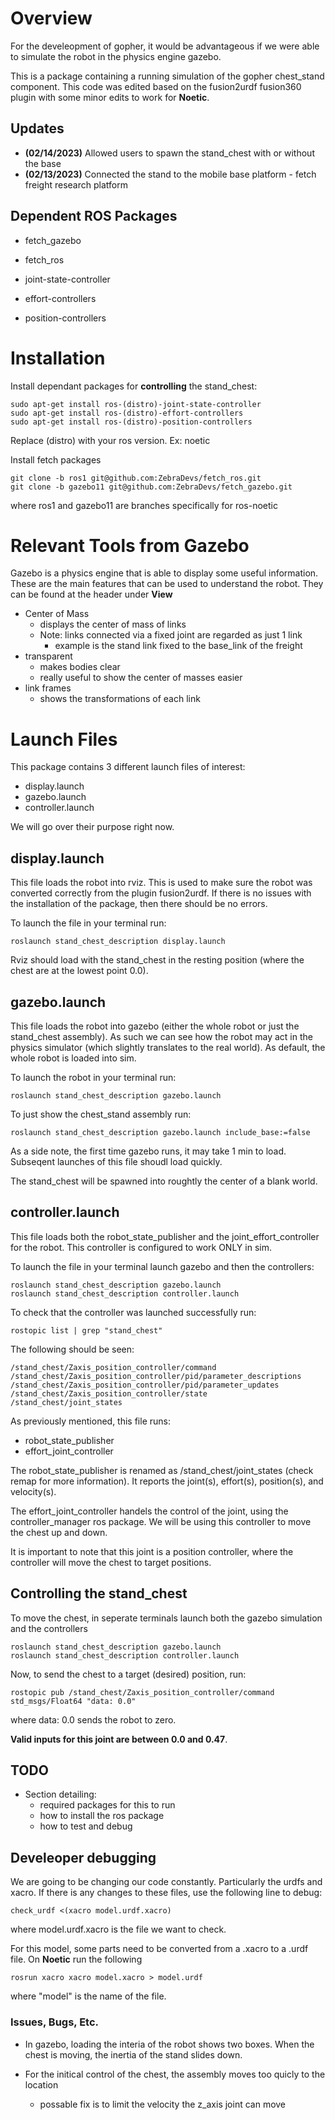 # Overview

For the develeopment of gopher, it would be advantageous if we were able to simulate the robot in the physics engine gazebo.

This is a package containing a running simulation of the gopher chest_stand component. This code was edited based on the fusion2urdf fusion360 plugin with some minor edits to work for **Noetic**.

## Updates

- **(02/14/2023)** Allowed users to spawn the stand_chest with or without the base
- **(02/13/2023)** Connected the stand to the mobile base platform - fetch freight research platform

## Dependent ROS Packages
- fetch_gazebo
- fetch_ros

- joint-state-controller
- effort-controllers
- position-controllers

# Installation
Install dependant packages for **controlling** the stand_chest:

```
sudo apt-get install ros-(distro)-joint-state-controller
sudo apt-get install ros-(distro)-effort-controllers
sudo apt-get install ros-(distro)-position-controllers
```
Replace (distro) with your ros version. Ex: noetic

Install fetch packages
```
git clone -b ros1 git@github.com:ZebraDevs/fetch_ros.git
git clone -b gazebo11 git@github.com:ZebraDevs/fetch_gazebo.git
```
where ros1 and gazebo11 are branches specifically for ros-noetic 

# Relevant Tools from Gazebo
Gazebo is a physics engine that is able to display some useful information. These are the main features that can be used to understand the robot. They can be found at the header under **View**

- Center of Mass
    - displays the center of mass of links
    - Note: links connected via a fixed joint are regarded as just 1 link
        - example is the stand link fixed to the base_link of the freight
- transparent
    - makes bodies clear
    - really useful to show the center of masses easier
- link frames
    - shows the transformations of each link

# Launch Files

This package contains 3 different launch files of interest:
- display.launch
- gazebo.launch
- controller.launch

We will go over their purpose right now.

## display.launch

This file loads the robot into rviz. This is used to make sure the robot was converted correctly from the plugin fusion2urdf. If there is no issues with the installation of the package, then there should be no errors.

To launch the file in your terminal run:

```
roslaunch stand_chest_description display.launch
```

Rviz should load with the stand_chest in the resting position (where the chest are at the lowest point 0.0).

## gazebo.launch

This file loads the robot into gazebo (either the whole robot or just the stand_chest assembly). As such we can see how the robot may act in the physics simulator (which slightly translates to the real world). As default, the whole robot is loaded into sim.

To launch the robot in your terminal run:

```
roslaunch stand_chest_description gazebo.launch
```

To just show the chest_stand assembly run:

```
roslaunch stand_chest_description gazebo.launch include_base:=false
```

As a side note, the first time gazebo runs, it may take 1 min to load. Subseqent launches of this file shoudl load quickly. 

The stand_chest will be spawned into roughtly the center of a blank world.

## controller.launch

This file loads both the robot_state_publisher and the joint_effort_controller for the robot. This controller is configured to work ONLY in sim. 

To launch the file in your terminal launch gazebo and then the controllers:

```
roslaunch stand_chest_description gazebo.launch
roslaunch stand_chest_description controller.launch
```

To check that the controller was launched successfully run:

```
rostopic list | grep "stand_chest"
```

The following should be seen:

```
/stand_chest/Zaxis_position_controller/command
/stand_chest/Zaxis_position_controller/pid/parameter_descriptions
/stand_chest/Zaxis_position_controller/pid/parameter_updates
/stand_chest/Zaxis_position_controller/state
/stand_chest/joint_states
```

As previously mentioned, this file runs:
- robot_state_publisher
- effort_joint_controller

The robot_state_publisher is renamed as /stand_chest/joint_states (check remap for more information). It reports the joint(s), effort(s), position(s), and velocity(s).

The effort_joint_controller handels the control of the joint, using the controller_manager ros package. We will be using this controller to move the chest up and down.

It is important to note that this joint is a position controller, where the controller will move the chest to target positions. 

## Controlling the stand_chest

To move the chest, in seperate terminals launch both the gazebo simulation and the controllers

```
roslaunch stand_chest_description gazebo.launch
roslaunch stand_chest_description controller.launch
```

Now, to send the chest to a target (desired) position, run:

```
rostopic pub /stand_chest/Zaxis_position_controller/command std_msgs/Float64 "data: 0.0" 
```

where data: 0.0 sends the robot to zero. 

**Valid inputs for this joint are between 0.0 and 0.47**.

## TODO

- Section detailing:
    - required packages for this to run
    - how to install the ros package
    - how to test and debug

## Develeoper debugging
 
We are going to be changing our code constantly. Particularly the urdfs and xacro. If there is any changes to these files, use the following line to debug:

```
check_urdf <(xacro model.urdf.xacro)
```

where model.urdf.xacro is the file we want to check. 

For this model, some parts need to be converted from a .xacro to a .urdf file. On **Noetic** run the following

```
rosrun xacro xacro model.xacro > model.urdf
```

where "model" is the name of the file.

### Issues, Bugs, Etc.

- In gazebo, loading the interia of the robot shows two boxes. When the chest is moving, the inertia of the stand slides down.

- For the initical control of the chest, the assembly moves too quicly to the location
    - possable fix is to limit the velocity the z_axis joint can move
